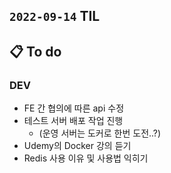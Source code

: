 ## `2022-09-14` TIL

## 📋 To do

### DEV

+ FE 간 협의에 따른 api 수정
+ 테스트 서버 배포 작업 진행
  + (운영 서버는 도커로 한번 도전..?)
+ Udemy의 Docker 강의 듣기
+ Redis 사용 이유 및 사용법 익히기
